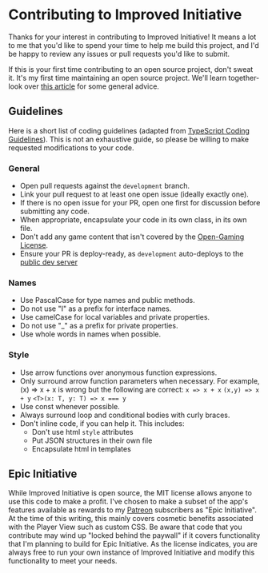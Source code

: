 # Contributing to Improved Initiative

Thanks for your interest in contributing to Improved Initiative! It means a lot to me that you'd like to spend your time to help me build this project, and I'd be happy to review any issues or pull requests you'd like to submit.

If this is your first time contributing to an open source project, don't sweat it. It's my first time maintaining an open source project. We'll learn together- look over [this article](https://opensource.guide/how-to-contribute/) for some general advice.

## Guidelines
Here is a short list of coding guidelines (adapted from [TypeScript Coding Guidelines](https://github.com/Microsoft/TypeScript/wiki/Coding-guidelines)). This is not an exhaustive guide, so please be willing to make requested modifications to your code.

### General
* Open pull requests against the `development` branch.
* Link your pull request to at least one open issue (ideally exactly one).
* If there is no open issue for your PR, open one first for discussion before submitting any code.
* When appropriate, encapsulate your code in its own class, in its own file.
* Don't add any game content that isn't covered by the [Open-Gaming License](http://dnd.wizards.com/articles/features/systems-reference-document-srd).
* Ensure your PR is deploy-ready, as `development` auto-deploys to the [public dev server](http://improved-initiative-dev.azurewebsites.net/)

### Names
* Use PascalCase for type names and public methods.
* Do not use "I" as a prefix for interface names.
* Use camelCase for local variables and private properties.
* Do not use "_" as a prefix for private properties.
* Use whole words in names when possible.

### Style
* Use arrow functions over anonymous function expressions.
* Only surround arrow function parameters when necessary. 
For example, (x) => x + x is wrong but the following are correct:
`x => x + x`
`(x,y) => x + y`
`<T>(x: T, y: T) => x === y`
* Use const whenever possible.
* Always surround loop and conditional bodies with curly braces.
* Don't inline code, if you can help it. This includes:
    * Don't use html `style` attributes
    * Put JSON structures in their own file
    * Encapsulate html in templates

## Epic Initiative
While Improved Initiative is open source, the MIT license allows anyone to use this code to make a profit. I've chosen to make a subset of the app's features available as rewards to my [Patreon](https://www.patreon.com/improvedinitiative) subscribers as "Epic Initiative". At the time of this writing, this mainly covers cosmetic benefits associated with the Player View such as custom CSS. Be aware that code that you contribute may wind up "locked behind the paywall" if it covers functionality that I'm planning to build for Epic Initiative. As the license indicates, you are always free to run your own instance of Improved Initiative and modify this functionality to meet your needs.